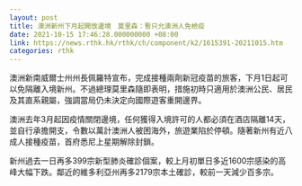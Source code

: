 ```yaml
---
layout: post
title: 澳洲新州下月起開放邊境　莫里森：暫只允澳洲人免檢疫
date: 2021-10-15 17:46:28.000000000 +08:00
link: https://news.rthk.hk/rthk/ch/component/k2/1615391-20211015.htm
categories: rthk
---
```


澳洲新南威爾士州州長佩羅特宣布，完成接種兩劑新冠疫苗的旅客，下月1日起可以免隔離入境新州。不過總理莫里森隨即表明，措施初時只適用於澳洲公民、居民及其直系親屬，強調當局仍未決定向國際遊客重開邊界。

澳洲去年3月起因疫情關閉邊境，任何獲得入境許可的人都必須在酒店隔離14天，並自行承擔開支，令數以萬計澳洲人被困海外，旅遊業陷於停頓。隨著新州有近八成人接種疫苗，首府悉尼上星期解除封鎖。

新州過去一日再多399宗新型肺炎確診個案，較上月初單日多近1600宗感染的高峰大幅下跌。鄰近的維多利亞州再多2179宗本土確診，較前一天減少百多宗。
